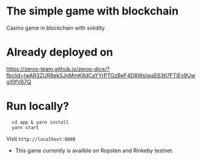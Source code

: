 # The simple game with blockchain
Casino game in blockchain with solidity

# Already deployed on
https://zeros-team.github.io/zeros-dice/?fbclid=IwAR3ZUR8ek5JnMmK8dCaYYrPTGzBeF4D8WsIwaE63tl7FTlEy9Uwg10fV67Q

# Run locally?
  ```
    cd app & yarn install
    yarn start
  ```
  Visit `http://localhost:8080`

  - This game currently is availble on Ropsten and Rinkeby testnet.
